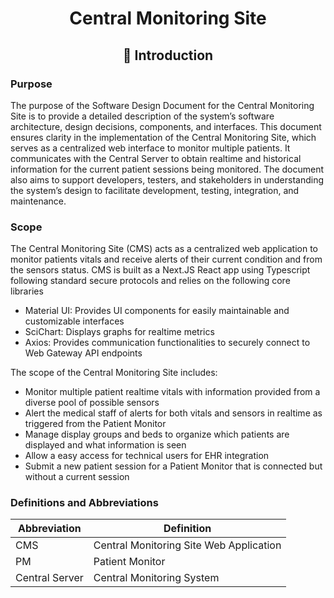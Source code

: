 <div align="center">
<h1>Central Monitoring Site</h1>
<h2> 🎯 Introduction </h2>
</div>

### Purpose

The purpose of the Software Design Document for the Central Monitoring Site is to provide a detailed description of the system’s software architecture, design decisions, components, and interfaces. This document ensures clarity in the implementation of the Central Monitoring Site, which serves as a centralized web interface to monitor multiple patients. It communicates with the Central Server to obtain realtime and historical information for the current patient sessions being monitored. The document also aims to support developers, testers, and stakeholders in understanding the system’s design to facilitate development, testing, integration, and maintenance.

### Scope

The Central Monitoring Site (CMS) acts as a centralized web application to monitor patients vitals and receive alerts of their current condition and from the sensors status. CMS is built as a Next.JS React app using Typescript following standard secure protocols and relies on the following core libraries

- Material UI: Provides UI components for easily maintainable and customizable interfaces
- SciChart: Displays graphs for realtime metrics
- Axios: Provides communication functionalities to securely connect to Web Gateway API endpoints

The scope of the Central Monitoring Site includes:

- Monitor multiple patient realtime vitals with information provided from a diverse pool of possible sensors
- Alert the medical staff of alerts for both vitals and sensors in realtime as triggered from the Patient Monitor
- Manage display groups and beds to organize which patients are displayed and what information is seen
- Allow a easy access for technical users for EHR integration
- Submit a new patient session for a Patient Monitor that is connected but without a current session

### Definitions and Abbreviations

| Abbreviation   | Definition                              |
| -------------- | --------------------------------------- |
| CMS            | Central Monitoring Site Web Application |
| PM             | Patient Monitor                         |
| Central Server | Central Monitoring System               |
